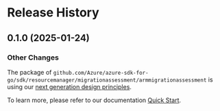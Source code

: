 # Release History

## 0.1.0 (2025-01-24)
### Other Changes

The package of `github.com/Azure/azure-sdk-for-go/sdk/resourcemanager/migrationassessment/armmigrationassessment` is using our [next generation design principles](https://azure.github.io/azure-sdk/general_introduction.html).

To learn more, please refer to our documentation [Quick Start](https://aka.ms/azsdk/go/mgmt).